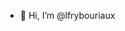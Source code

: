 - 👋 Hi, I’m @lfrybouriaux

<!---
lfrybouriaux/lfrybouriaux is a ✨ special ✨ repository because its `README.md` (this file) appears on your GitHub profile.
You can click the Preview link to take a look at your changes.
--->
